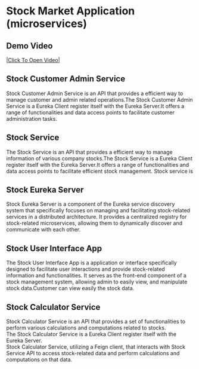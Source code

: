 # Stock Market Application (microservices)
<h2>Demo Video</h2>
<a href="https://drive.google.com/file/d/16wMSwPleffvZLfyTF3fL-Anvbw8-BMb0/view?usp=sharing">|Click To Open Video|</a>
<h2>Stock Customer Admin Service</h2>
<p>Stock Customer Admin Service is an API that provides a efficient way to manage customer and admin related operations.The Stock Customer Admin Service is a  Eureka 
Client register itself with the Eureka Server.It offers a range of functionalities and data access points to facilitate customer administration tasks.</p>

<h2>Stock Service</h2>
<p>The Stock Service is an API that provides a efficient way to manage information of various company stocks.The Stock Service is a  Eureka Client register itself with 
the Eureka Server.It offers a range of functionalities and data access points to facilitate efficient stock management. Stock service is </p>

<h2>Stock Eureka Server</h2>
<p>Stock Eureka Server is a component of the Eureka service discovery system that specifically focuses on managing and facilitating stock-related services in a 
distributed architecture. It provides a centralized registry for stock-related microservices, allowing them to dynamically discover and communicate with each other.</p>

<h2>Stock User Interface App </h2>
<p>The Stock User Interface App is a  application or interface specifically designed to facilitate user interactions and provide stock-related information and 
functionalities. It serves as the front-end component of a stock management system, allowing admin to easily view, and manipulate stock data.Customer can view easily 
the stock data.</p>

<h2>Stock Calculator Service </h2>
<p>Stock Calculator Service is an API that provides a set of functionalities to perform various calculations and computations related to stocks.<br>
The Stock Calculator Service is a  Eureka Client register itself with the Eureka Server.<br>Stock Calculator Service, utilizing a Feign client, that interacts with 
Stock Service API to access stock-related data and perform calculations and computations on that data.
</p>
